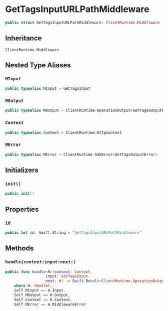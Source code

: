 # GetTagsInputURLPathMiddleware

``` swift
public struct GetTagsInputURLPathMiddleware: ClientRuntime.Middleware 
```

## Inheritance

`ClientRuntime.Middleware`

## Nested Type Aliases

### `MInput`

``` swift
public typealias MInput = GetTagsInput
```

### `MOutput`

``` swift
public typealias MOutput = ClientRuntime.OperationOutput<GetTagsOutputResponse>
```

### `Context`

``` swift
public typealias Context = ClientRuntime.HttpContext
```

### `MError`

``` swift
public typealias MError = ClientRuntime.SdkError<GetTagsOutputError>
```

## Initializers

### `init()`

``` swift
public init() 
```

## Properties

### `id`

``` swift
public let id: Swift.String = "GetTagsInputURLPathMiddleware"
```

## Methods

### `handle(context:input:next:)`

``` swift
public func handle<H>(context: Context,
                  input: GetTagsInput,
                  next: H) -> Swift.Result<ClientRuntime.OperationOutput<GetTagsOutputResponse>, MError>
    where H: Handler,
    Self.MInput == H.Input,
    Self.MOutput == H.Output,
    Self.Context == H.Context,
    Self.MError == H.MiddlewareError
```
